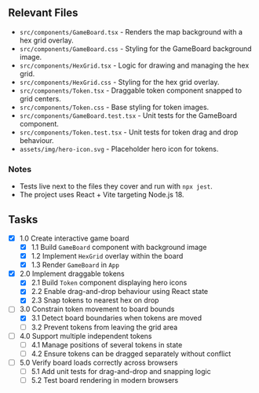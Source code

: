 ## Relevant Files

- `src/components/GameBoard.tsx` - Renders the map background with a hex grid overlay.
- `src/components/GameBoard.css` - Styling for the GameBoard background image.
- `src/components/HexGrid.tsx` - Logic for drawing and managing the hex grid.
- `src/components/HexGrid.css` - Styling for the hex grid overlay.
- `src/components/Token.tsx` - Draggable token component snapped to grid centers.
- `src/components/Token.css` - Base styling for token images.
- `src/components/GameBoard.test.tsx` - Unit tests for the GameBoard component.
- `src/components/Token.test.tsx` - Unit tests for token drag and drop behaviour.
- `assets/img/hero-icon.svg` - Placeholder hero icon for tokens.

### Notes

- Tests live next to the files they cover and run with `npx jest`.
- The project uses React + Vite targeting Node.js 18.

## Tasks

- [x] 1.0 Create interactive game board
  - [x] 1.1 Build `GameBoard` component with background image
  - [x] 1.2 Implement `HexGrid` overlay within the board
  - [x] 1.3 Render `GameBoard` in `App`
- [x] 2.0 Implement draggable tokens
  - [x] 2.1 Build `Token` component displaying hero icons
  - [x] 2.2 Enable drag-and-drop behaviour using React state
  - [x] 2.3 Snap tokens to nearest hex on drop
- [ ] 3.0 Constrain token movement to board bounds
  - [x] 3.1 Detect board boundaries when tokens are moved
  - [ ] 3.2 Prevent tokens from leaving the grid area
- [ ] 4.0 Support multiple independent tokens
  - [ ] 4.1 Manage positions of several tokens in state
  - [ ] 4.2 Ensure tokens can be dragged separately without conflict
- [ ] 5.0 Verify board loads correctly across browsers
  - [ ] 5.1 Add unit tests for drag-and-drop and snapping logic
  - [ ] 5.2 Test board rendering in modern browsers
